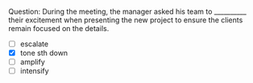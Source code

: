 Question: During the meeting, the manager asked his team to __________ their excitement when presenting the new project to ensure the clients remain focused on the details.  
- [ ] escalate  
- [x] tone sth down  
- [ ] amplify  
- [ ] intensify
